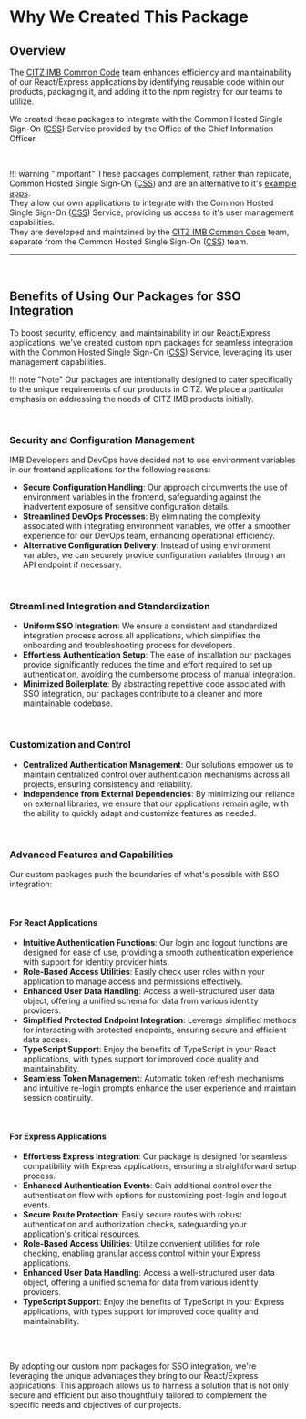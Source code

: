 # Why We Created This Package

## Overview

The [CITZ IMB Common Code] team enhances efficiency and maintainability of our React/Express applications by identifying reusable code within our products, packaging it, and adding it to the npm registry for our teams to utilize.

We created these packages to integrate with the Common Hosted Single Sign-On ([CSS]) Service provided by the Office of the Chief Information Officer.

<br />

!!! warning "Important"
    These packages complement, rather than replicate, Common Hosted Single Sign-On ([CSS]) and are an alternative to it's [example apps].  
    They allow our own applications to integrate with the Common Hosted Single Sign-On ([CSS]) Service, providing us access to it's user management capabilities.  
    They are developed and maintained by the [CITZ IMB Common Code] team, separate from the Common Hosted Single Sign-On ([CSS]) team.  

---

<br />

## Benefits of Using Our Packages for SSO Integration

To boost security, efficiency, and maintainability in our React/Express applications, we've created custom npm packages for seamless integration with the Common Hosted Single Sign-On ([CSS]) Service, leveraging its user management capabilities.

!!! note "Note"
    Our packages are intentionally designed to cater specifically to the unique requirements of our products in CITZ. We place a particular emphasis on addressing the needs of CITZ IMB products initially.

<br />

### Security and Configuration Management
IMB Developers and DevOps have decided not to use environment variables in our frontend applications for the following reasons:

- **Secure Configuration Handling**: Our approach circumvents the use of environment variables in the frontend, safeguarding against the inadvertent exposure of sensitive configuration details.  
- **Streamlined DevOps Processes**: By eliminating the complexity associated with integrating environment variables, we offer a smoother experience for our DevOps team, enhancing operational efficiency.  
- **Alternative Configuration Delivery**: Instead of using environment variables, we can securely provide configuration variables through an API endpoint if necessary.

<br />

### Streamlined Integration and Standardization
- **Uniform SSO Integration**: We ensure a consistent and standardized integration process across all applications, which simplifies the onboarding and troubleshooting process for developers.  
- **Effortless Authentication Setup**: The ease of installation our packages provide significantly reduces the time and effort required to set up authentication, avoiding the cumbersome process of manual integration.  
- **Minimized Boilerplate**: By abstracting repetitive code associated with SSO integration, our packages contribute to a cleaner and more maintainable codebase.

<br />

### Customization and Control
- **Centralized Authentication Management**: Our solutions empower us to maintain centralized control over authentication mechanisms across all projects, ensuring consistency and reliability.  
- **Independence from External Dependencies**: By minimizing our reliance on external libraries, we ensure that our applications remain agile, with the ability to quickly adapt and customize features as needed.

<br />

### Advanced Features and Capabilities
Our custom packages push the boundaries of what's possible with SSO integration:

<br />

#### For React Applications
- **Intuitive Authentication Functions**: Our login and logout functions are designed for ease of use, providing a smooth authentication experience with support for identity provider hints.  
- **Role-Based Access Utilities**: Easily check user roles within your application to manage access and permissions effectively.  
- **Enhanced User Data Handling**: Access a well-structured user data object, offering a unified schema for data from various identity providers.  
- **Simplified Protected Endpoint Integration**: Leverage simplified methods for interacting with protected endpoints, ensuring secure and efficient data access.  
- **TypeScript Support**: Enjoy the benefits of TypeScript in your React applications, with types support for improved code quality and maintainability.  
- **Seamless Token Management**: Automatic token refresh mechanisms and intuitive re-login prompts enhance the user experience and maintain session continuity.

<br />

#### For Express Applications
- **Effortless Express Integration**: Our package is designed for seamless compatibility with Express applications, ensuring a straightforward setup process.  
- **Enhanced Authentication Events**: Gain additional control over the authentication flow with options for customizing post-login and logout events.  
- **Secure Route Protection**: Easily secure routes with robust authentication and authorization checks, safeguarding your application's critical resources.  
- **Role-Based Access Utilities**: Utilize convenient utilities for role checking, enabling granular access control within your Express applications.  
- **Enhanced User Data Handling**: Access a well-structured user data object, offering a unified schema for data from various identity providers.  
- **TypeScript Support**: Enjoy the benefits of TypeScript in your Express applications, with types support for improved code quality and maintainability.

<br /><br />

By adopting our custom npm packages for SSO integration, we're leveraging the unique advantages they bring to our React/Express applications. This approach allows us to harness a solution that is not only secure and efficient but also thoughtfully tailored to complement the specific needs and objectives of our projects.

<!-- Reference links -->

[CSS]: https://bcgov.github.io/sso-requests
[example apps]: https://github.com/bcgov/keycloak-example-apps
[CITZ IMB Common Code]: mailto:citz.codemvp@gov.bc.ca?subject=SSO%20Packages%20Support
